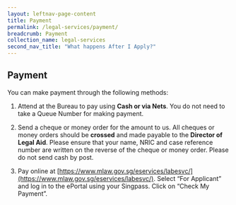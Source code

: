 ```yaml
---
layout: leftnav-page-content
title: Payment
permalink: /legal-services/payment/
breadcrumb: Payment
collection_name: legal-services
second_nav_title: "What happens After I Apply?"
---
```


Payment
---

You can make payment through the following methods:

1. Attend at the Bureau to pay using **Cash or via Nets**. You do not need to take a Queue Number for making payment.

2. Send a cheque or money order for the amount to us. All cheques or money orders should be **crossed** and made payable to the **Director of Legal Aid**. Please ensure that your name, NRIC and case reference number are written on the reverse of the cheque or money order.  Please do not send cash by post.

3. Pay online at [https://www.mlaw.gov.sg/eservices/labesvc/](https://www.mlaw.gov.sg/eservices/labesvc/). Select “For Applicant” and log in to the ePortal using your Singpass. Click on “Check My Payment”.
